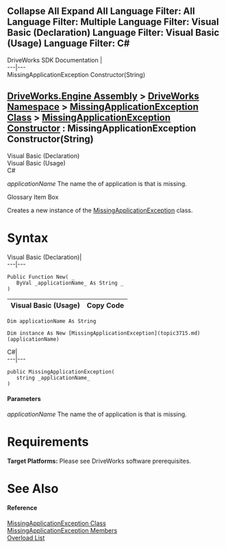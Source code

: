 Collapse All Expand All Language Filter: All  Language Filter: Multiple  Language Filter: Visual Basic (Declaration) Language Filter: Visual Basic (Usage) Language Filter: C#  
---  
DriveWorks SDK Documentation  |   
---|---  
MissingApplicationException Constructor(String)   
  
[DriveWorks.Engine Assembly](topic2156.md) > [DriveWorks Namespace](topic2159.md) > [MissingApplicationException Class](topic3715.md) > [MissingApplicationException Constructor](topic3721.md) : MissingApplicationException Constructor(String)  
---  
  
Visual Basic (Declaration)    
Visual Basic (Usage)    
C# 

_applicationName_
    The name the of application is that is missing.

Glossary Item Box

Creates a new instance of the [MissingApplicationException](topic3715.md) class. 

# Syntax

Visual Basic (Declaration)|   
---|---  
      
    
    Public Function New( _
       ByVal _applicationName_ As String _
    )  
  
Visual Basic (Usage)| Copy Code  
---|---  
      
    
    Dim applicationName As String
     
    Dim instance As New [MissingApplicationException](topic3715.md)(applicationName)  
  
C#|   
---|---  
      
    
    public MissingApplicationException( 
       string _applicationName_
    )  
  
#### Parameters

 _applicationName_
    The name the of application is that is missing.

# Requirements

**Target Platforms:** Please see DriveWorks software prerequisites.

# See Also

#### Reference

[MissingApplicationException Class](topic3715.md)   
[MissingApplicationException Members](topic3716.md)   
[Overload List](topic3721.md)


